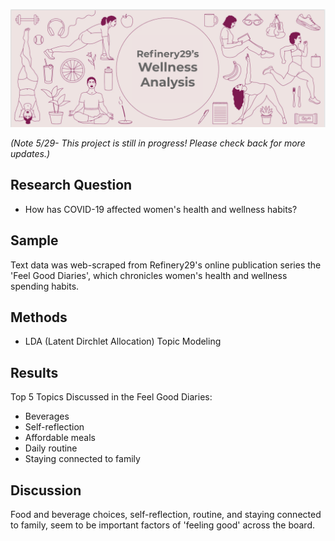 ![header](www/header.png)


*(Note 5/29- This project is still in progress! Please check back for more updates.)*
## Research Question
* How has COVID-19 affected women's health and wellness habits?

## Sample
Text data was web-scraped from Refinery29's online publication series the 'Feel Good Diaries', which chronicles women's health and wellness spending habits. 

## Methods
* LDA (Latent Dirchlet Allocation) Topic Modeling


## Results
Top 5 Topics Discussed in the Feel Good Diaries:

* Beverages
* Self-reflection
* Affordable meals
* Daily routine
* Staying connected to family

## Discussion

Food and beverage choices, self-reflection, routine, and staying connected to family, seem to be important factors of 'feeling good' across the board.


